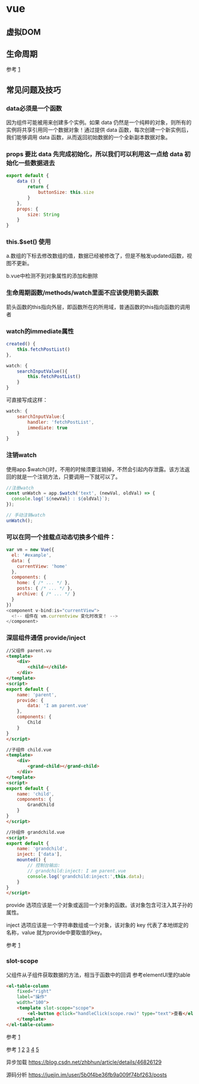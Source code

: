# vue

## 虚拟DOM

## 生命周期
参考 [1](https://juejin.im/post/5afd7eb16fb9a07ac5605bb3)


## 常见问题及技巧
### data必须是一个函数

因为组件可能被用来创建多个实例。如果 data 仍然是一个纯粹的对象，则所有的实例将共享引用同一个数据对象！通过提供 data 函数，每次创建一个新实例后，我们能够调用 data 函数，从而返回初始数据的一个全新副本数据对象。

### props 要比 data 先完成初始化，所以我们可以利用这一点给 data 初始化一些数据进去
```js
export default {
    data () {
        return {
            buttonSize: this.size
        }
    },
    props: {
        size: String
    }
}
```

### this.$set() 使用

a.数组的下标去修改数组的值，数据已经被修改了，但是不触发updated函数，视图不更新。

b.vue中检测不到对象属性的添加和删除

### 生命周期函数/methods/watch里面不应该使用箭头函数

箭头函数的this指向外层，即函数所在的所用域，普通函数的this指向函数的调用者

### watch的immediate属性
```js
created() {
    this.fetchPostList()
},

watch: {
    searchInputValue(){
        this.fetchPostList()
    }
}
```
可直接写成这样：
```js
watch: {
    searchInputValue:{
        handler: 'fetchPostList',
        immediate: true
    }
}
```

### 注销watch
使用app.$watch()时，不用的时候须要注销掉，不然会引起内存泄露。该方法返回的就是一个注销方法，只要调用一下就可以了。
```js
//注册watch
const unWatch = app.$watch('text', (newVal, oldVal) => {
  console.log(`${newVal} : ${oldVal}`);
});

// 手动注销watch
unWatch(); 
```

### 可以在同一个挂载点动态切换多个组件：
```js
var vm = new Vue({
  el: '#example',
  data: {
    currentView: 'home'
  },
  components: {
    home: { /* ... */ },
    posts: { /* ... */ },
    archive: { /* ... */ }
  }
})
<component v-bind:is="currentView">
  <!-- 组件在 vm.currentview 变化时改变！ -->
</component>
```

### 深层组件通信 provide/inject
```html
//父组件 parent.vu
<template>
    <div>
        <child></child>
    </div>
</template>
<script>
export default {
    name: 'parent',
    provide: {
        data: 'I am parent.vue'
    },
    components: {
        Child
    }
}
</script>
```

```html
//子组件 child.vue
<template>
    <div>
        <grand-child></grand-child>
    </div>
</template>
<script>
export default {
    name: 'child',
    components: {
        GrandChild
    }
}
</script>
```

```html
//孙组件 grandchild.vue
<script>
export default {
    name: 'grandchild',
    inject: ['data'],
    mounted() {
        // 控制台输出:
        // grandchild:inject: I am parent.vue
        console.log('grandchild:inject:',this.data);
    }
}
</script>
```
provide 选项应该是一个对象或返回一个对象的函数。该对象包含可注入其子孙的属性。

inject 选项应该是一个字符串数组或一个对象，该对象的 key 代表了本地绑定的名称，value 就为provide中要取值的key。

参考
[1](https://juejin.im/post/5c204c98e51d454637699e33)

### slot-scope
父组件从子组件获取数据的方法，相当于函数中的回调
参考elementUI里的table
```html
<el-table-column
    fixed="right"
    label="操作"
    width="100">
    <template slot-scope="scope">
        <el-button @click="handleClick(scope.row)" type="text">查看</el-button>
    </template>
</el-table-column>
```
参考
[1](https://segmentfault.com/a/1190000015884505)




参考 
[1](https://juejin.im/post/5be01d0ce51d450700084925)
[2](https://www.haorooms.com/post/vue_7secret)
[3](https://juejin.im/post/5b174de8f265da6e410e0b4e)
[4](https://www.haorooms.com/post/vue_project_cg)
[5](https://juejin.im/post/5c204c98e51d454637699e33)



异步加载
https://blog.csdn.net/zhbhun/article/details/46826129

源码分析
https://juejin.im/user/5b0f4be36fb9a009f74bf263/posts